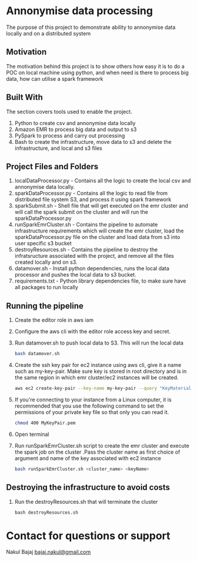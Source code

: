 # Annonymise data processing

The purpose of this project to demonstrate ability to annonymise data locally and on a distributed system

## Motivation

The motivation behind this project is to show others how easy it is to do a POC on local machine using python, and when need is there to process big data, how can utilise a spark framework

## Built With

The section covers tools used to enable the project.

1. Python to create csv and annonymise data locally
2. Amazon EMR to process big data and output to s3
3. PySpark to process and carry out processing
4. Bash to create the infrastructure, move data to s3 and delete the infrastructure, and local and s3 files

## Project Files and Folders

1. localDataProcessor.py - Contains all the logic to create the local csv and annonymise data locally.
2. sparkDataProcessor.py - Contains all the logic to read file from distributed file system S3, and process it using spark framework
3. sparkSubmit.sh - Shell file that will get executed on the emr cluster and will call the spark submit on the cluster and will run the sparkDataProcessor.py
4. runSparkEmrCluster.sh - Contains the pipeline to automate infrastructure requirements which will create the emr cluster, load the sparkDataProcessor.py file on the cluster and load data from s3 into user specific s3 bucket
5. destroyResources.sh - Contains the pipeline to destroy the infratsructure associated with the project, and remove all the files created locally and on s3.
6. datamover.sh - Install python dependencies, runs the local data processor and pushes the local data to s3 bucket.
7. requirements.txt - Python library dependencies file, to make sure have all packages to run locally

## Running the pipeline

1. Create the editor role in aws iam
2. Configure the aws cli with the editor role access key and secret.
3. Run datamover.sh to push local data to S3. This will run the local data
   ```bash
   bash datamover.sh
   ```
4. Create the ssh key pair for ec2 instance using aws cli, give it a name such as my-key-pair. Make sure key is stored in root directory and is in the same region in which emr cluster/ec2 instances will be created.
   ```bash 
   aws ec2 create-key-pair --key-name my-key-pair --query "KeyMaterial" --output text > my-key-pair.pem
   ```
5. If you're connecting to your instance from a Linux computer, it is recommended that you use the following command to set the permissions of your private key file so that only you can read it.
   
   ```bash
   chmod 400 MyKeyPair.pem
   ```

6. Open terminal
7. Run runSparkEmrCluster.sh script to create the emr cluster and execute the spark job on the cluster
   .Pass the cluster name as first choice of argument and name of the key associated with ec2 instance

    ```bash 
    bash runSparkEmrCluster.sh <cluster_name> <keyName>
    ```


## Destroying the infrastructure to avoid costs

1. Run the destroyResources.sh that will terminate the cluster
   
    ```
    bash destroyResources.sh
    ```
 
# Contact for questions or support

Nakul Bajaj
bajaj.nakul@gmail.com
